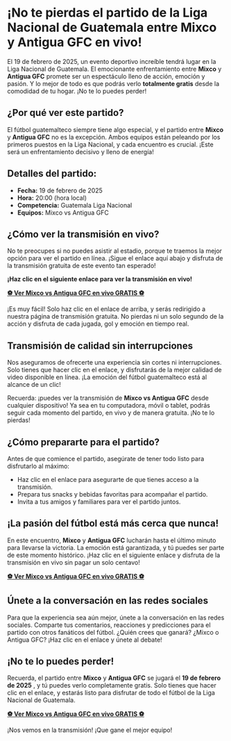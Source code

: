 # ¡No te pierdas el partido de la Liga Nacional de Guatemala entre Mixco y Antigua GFC en vivo!

El 19 de febrero de 2025, un evento deportivo increíble tendrá lugar en la Liga Nacional de Guatemala. El emocionante enfrentamiento entre **Mixco** y **Antigua GFC** promete ser un espectáculo lleno de acción, emoción y pasión. Y lo mejor de todo es que podrás verlo **totalmente gratis** desde la comodidad de tu hogar. ¡No te lo puedes perder!

## ¿Por qué ver este partido?

El fútbol guatemalteco siempre tiene algo especial, y el partido entre **Mixco** y **Antigua GFC** no es la excepción. Ambos equipos están peleando por los primeros puestos en la Liga Nacional, y cada encuentro es crucial. ¡Este será un enfrentamiento decisivo y lleno de energía!

## Detalles del partido:

- **Fecha:** 19 de febrero de 2025
- **Hora:** 20:00 (hora local)
- **Competencia:** Guatemala Liga Nacional
- **Equipos:** Mixco vs Antigua GFC

## ¿Cómo ver la transmisión en vivo?

No te preocupes si no puedes asistir al estadio, porque te traemos la mejor opción para ver el partido en línea. ¡Sigue el enlace aquí abajo y disfruta de la transmisión gratuita de este evento tan esperado!

**¡Haz clic en el siguiente enlace para ver la transmisión en vivo!**

[**⚽️ Ver Mixco vs Antigua GFC en vivo GRATIS ⚽️**](https://tinyurl.com/livestreamfreeo?st=Mixco+vs+Antigua+GFC&si=gh)

¡Es muy fácil! Solo haz clic en el enlace de arriba, y serás redirigido a nuestra página de transmisión gratuita. No pierdas ni un solo segundo de la acción y disfruta de cada jugada, gol y emoción en tiempo real.

## Transmisión de calidad sin interrupciones

Nos aseguramos de ofrecerte una experiencia sin cortes ni interrupciones. Solo tienes que hacer clic en el enlace, y disfrutarás de la mejor calidad de video disponible en línea. ¡La emoción del fútbol guatemalteco está al alcance de un clic!

Recuerda: ¡puedes ver la transmisión de **Mixco vs Antigua GFC** desde cualquier dispositivo! Ya sea en tu computadora, móvil o tablet, podrás seguir cada momento del partido, en vivo y de manera gratuita. ¡No te lo pierdas!

## ¿Cómo prepararte para el partido?

Antes de que comience el partido, asegúrate de tener todo listo para disfrutarlo al máximo:

- Haz clic en el enlace para asegurarte de que tienes acceso a la transmisión.
- Prepara tus snacks y bebidas favoritas para acompañar el partido.
- Invita a tus amigos y familiares para ver el partido juntos.

## ¡La pasión del fútbol está más cerca que nunca!

En este encuentro, **Mixco** y **Antigua GFC** lucharán hasta el último minuto para llevarse la victoria. La emoción está garantizada, y tú puedes ser parte de este momento histórico. ¡Haz clic en el siguiente enlace y disfruta de la transmisión en vivo sin pagar un solo centavo!

[**⚽️ Ver Mixco vs Antigua GFC en vivo GRATIS ⚽️**](https://tinyurl.com/livestreamfreeo?st=Mixco+vs+Antigua+GFC&si=gh)

## Únete a la conversación en las redes sociales

Para que la experiencia sea aún mejor, únete a la conversación en las redes sociales. Comparte tus comentarios, reacciones y predicciones para el partido con otros fanáticos del fútbol. ¿Quién crees que ganará? ¿Mixco o Antigua GFC? ¡Haz clic en el enlace y únete al debate!

## ¡No te lo puedes perder!

Recuerda, el partido entre **Mixco** y **Antigua GFC** se jugará el **19 de febrero de 2025** , y tú puedes verlo completamente gratis. Solo tienes que hacer clic en el enlace, y estarás listo para disfrutar de todo el fútbol de la Liga Nacional de Guatemala.

[**⚽️ Ver Mixco vs Antigua GFC en vivo GRATIS ⚽️**](https://tinyurl.com/livestreamfreeo?st=Mixco+vs+Antigua+GFC&si=gh)

¡Nos vemos en la transmisión! ¡Que gane el mejor equipo!
